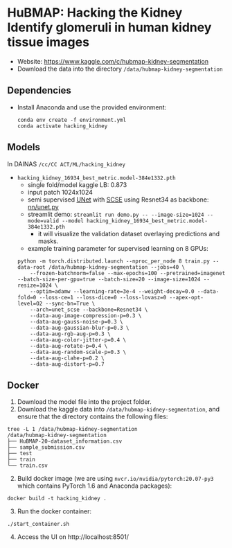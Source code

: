 # HuBMAP: Hacking the Kidney Identify glomeruli in human kidney tissue images
* Website: https://www.kaggle.com/c/hubmap-kidney-segmentation
* Download the data into the directory `/data/hubmap-kidney-segmentation`

## Dependencies
* Install Anaconda and use the provided environment:
  ```
  conda env create -f environment.yml
  conda activate hacking_kidney
  ```

## Models
In DAINAS `/cc/CC ACT/ML/hacking_kidney`
* `hacking_kidney_16934_best_metric.model-384e1332.pth`
  * single fold/model kaggle LB: 0.873
  * input patch 1024x1024
  * semi supervised [UNet](https://arxiv.org/abs/1505.04597) with [SCSE](https://arxiv.org/abs/1803.02579) using Resnet34 as backbone: [nn/unet.py](nn/unet.py)
  * streamlit demo: `streamlit run demo.py -- --image-size=1024 --mode=valid --model hacking_kidney_16934_best_metric.model-384e1332.pth`
    * it will visualize the validation dataset overlaying predictions and masks.
  * example training parameter for supervised learning on 8 GPUs:
  ```
  python -m torch.distributed.launch --nproc_per_node 8 train.py --data-root /data/hubmap-kidney-segmentation --jobs=40 \
      --frozen-batchnorm=false --max-epochs=100 --pretrained=imagenet --batch-size-per-gpu=true --batch-size=20 --image-size=1024 --resize=1024 \
      --optim=adamw --learning-rate=3e-4 --weight-decay=0.0 --data-fold=0 --loss-ce=1 --loss-dice=0 --loss-lovasz=0 --apex-opt-level=O2 --sync-bn=True \
      --arch=unet_scse --backbone=Resnet34 \
      --data-aug-image-compression-p=0.3 \
      --data-aug-gauss-noise-p=0.3 \
      --data-aug-gaussian-blur-p=0.3 \
      --data-aug-rgb-aug-p=0.3 \
      --data-aug-color-jitter-p=0.4 \
      --data-aug-rotate-p=0.4 \
      --data-aug-random-scale-p=0.3 \
      --data-aug-clahe-p=0.2 \
      --data-aug-distort-p=0.7
  ```
  
## Docker
1. Download the model file into the project folder.
2. Download the kaggle data into `/data/hubmap-kidney-segmentation`, and ensure that the directory contains the following files:
  ```
  tree -L 1 /data/hubmap-kidney-segmentation
  /data/hubmap-kidney-segmentation
  ├── HuBMAP-20-dataset_information.csv
  ├── sample_submission.csv
  ├── test
  ├── train
  └── train.csv
  ```
2. Build docker image (we are using `nvcr.io/nvidia/pytorch:20.07-py3` which contains PyTorch 1.6 and Anaconda packages):
  ```
  docker build -t hacking_kidney .
  ```
3. Run the docker container:
  ```
  ./start_container.sh
  ```
4. Access the UI on http://localhost:8501/

